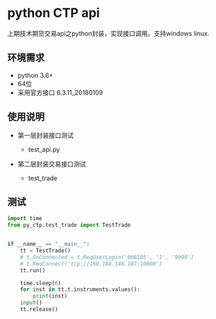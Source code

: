 
# python CTP api

上期技术期货交易api之python封装，实现接口调用。支持windows linux.

## 环境需求

* python 3.6+
* 64位
* 采用官方接口 6.3.11_20180109

## 使用说明

* 第一层封装接口测试
  * test_api.py

* 第二层封装交易接口测试
  * test_trade

## 测试

```python
import time
from py_ctp.test_trade import TestTrade


if __name__ == "__main__":
    tt = TestTrade()
    # t.OnConnected = t.ReqUserLogin('008105', '1', '9999')
    # t.ReqConnect('tcp://180.168.146.187:10000')
    tt.run()

    time.sleep(6)
    for inst in tt.t.instruments.values():
        print(inst)
    input()
    tt.release()
```